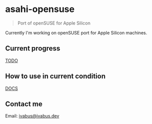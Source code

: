 # asahi-opensuse

> Port of openSUSE for Apple Silicon

Currently I'm working on openSUSE port for Apple Silicon machines.


## Current progress

[TODO](./TODO.md)

## How to use in current condition

[DOCS](./DOCS.md)

## Contact me

Email: <ivabus@ivabus.dev>
